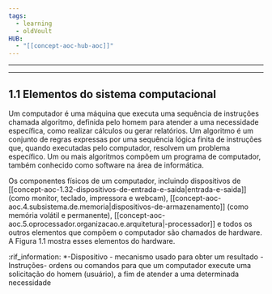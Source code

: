 ```yaml
---
tags:
  - learning
  - oldVoult
HUB:
  - "[[concept-aoc-hub-aoc]]"
---
```

---

---

## 1.1 Elementos do sistema computacional

Um computador é uma máquina que executa uma sequência de instruções chamada algoritmo, definida pelo homem para atender a uma necessidade específica, como realizar cálculos ou gerar relatórios. Um algoritmo é um conjunto de regras expressas por uma sequência lógica finita de instruções que, quando executadas pelo computador, resolvem um problema específico. Um ou mais algoritmos compõem um programa de computador, também conhecido como software na área de informática.

Os componentes físicos de um computador, incluindo dispositivos de [[concept-aoc-1.32-dispositivos-de-entrada-e-saida|entrada-e-saida]] (como monitor, teclado, impressora e webcam), [[concept-aoc-aoc.4.subsistema.de.memoria|dispositivos-de-armazenamento]] (como memória volátil e permanente), [[concept-aoc-aoc.5.oprocessador.organizacao.e.arquitetura|-processador]] e todos os outros elementos que compõem o computador são chamados de hardware. A Figura 1.1 mostra esses elementos do hardware.





:rif_information:
*-Dispositivo -  mecanismo usado para obter um resultado
-Instruções- ordens ou comandos para que um computador execute uma solicitação do homem (usuário), a fim de atender a uma determinada necessidade
